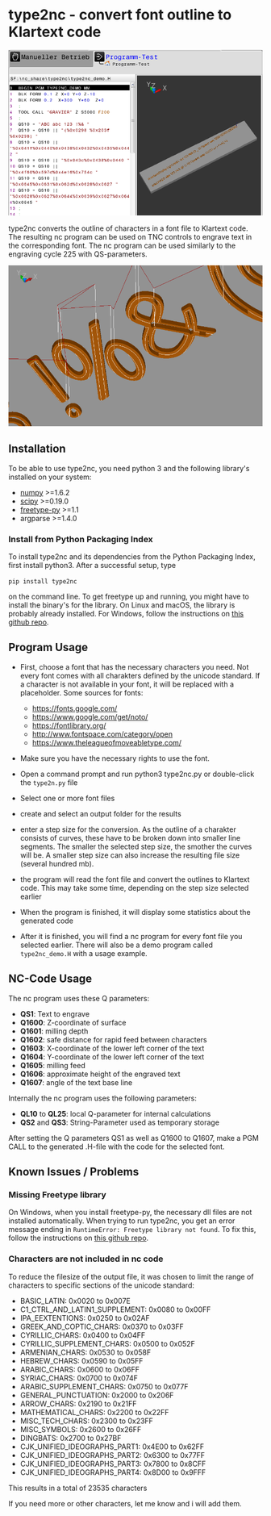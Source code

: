 # type2nc - convert font outline to Klartext code

![Program and Simulation](/screenshots/screen_1.png?raw=true "Program and Simulation")

type2nc converts the outline of characters in a font file to Klartext
code. The resulting nc program can be used on TNC controls to engrave
text in the corresponding font. The nc program can be used similarly to
the engraving cycle 225 with QS-parameters.

![Path details](/screenshots/screen_3.png?raw=true "Path details")

## Installation

To be able to use type2nc, you need python 3 and the following library's
installed on your system:

  - [numpy](https://www.numpy.org) \>=1.6.2
  - [scipy](https://www.scipy.org) \>=0.19.0
  - [freetype-py](https://github.com/rougier/freetype-py) \>=1.1
  - argparse \>=1.4.0

### Install from Python Packaging Index

To install type2nc and its dependencies from the Python Packaging Index,
first install python3. After a successful setup, type

`pip install type2nc`

on the command line.
To get freetype up and running, you might have to install the binary's
for the library. On Linux and macOS, the library is probably already
installed. For Windows, follow the instructions on  [this github repo](https://github.com/ubawurinna/freetype-windows-binaries).

## Program Usage

 - First, choose a font that has the necessary characters you
   need. Not every font comes with all charakters defined by the
   unicode standard. If a character is not available in your font,
   it will be replaced with a placeholder. Some sources for fonts:

    - <https://fonts.google.com/>
    - <https://www.google.com/get/noto/>
    - <https://fontlibrary.org/>
    - <http://www.fontspace.com/category/open>
    - <https://www.theleagueofmoveabletype.com/>

  - Make sure you have the necessary rights to use the font.

  - Open a command prompt and run python3 type2nc.py or double-click the
    `type2n.py` file

  - Select one or more font files

  - create and select an output folder for the results

  - enter a step size for the conversion. As the outline of a charakter
    consists of curves, these have to be broken down into smaller line
    segments. The smaller the selected step size, the smother the curves
    will be. A smaller step size can also increase the resulting file size
    (several hundred mb).

  - the program will read the font file and convert the outlines to
    Klartext code. This may take some time, depending on the step size
    selected earlier

  - When the program is finished, it will display some statistics about
    the generated code

  - After it is finished, you will find a nc program for every font file
    you selected earlier. There will also be a demo program called
    `type2nc_demo.H` with a usage example.

## NC-Code Usage

The nc program uses these Q parameters:

  - **QS1**: Text to engrave
  - **Q1600**: Z-coordinate of surface
  - **Q1601**: milling depth
  - **Q1602**: safe distance for rapid feed between characters
  - **Q1603**: X-coordinate of the lower left corner of the text
  - **Q1604**: Y-coordinate of the lower left corner of the text
  - **Q1605**: milling feed
  - **Q1606**: approximate height of the engraved text
  - **Q1607**: angle of the text base line

Internally the nc program uses the following parameters:

  - **QL10** to **QL25**: local Q-parameter for internal calculations
  - **QS2** and **QS3**: String-Parameter used as temporary storage

After setting the Q parameters QS1 as well as Q1600 to Q1607, make a
PGM CALL to the generated .H-file with the code for the selected font.

## Known Issues / Problems
### Missing Freetype library
On Windows, when you install freetype-py, the necessary dll files are not
installed automatically. When trying to run type2nc, you get an error message
ending in `RuntimeError: Freetype library not found`. To fix this, follow
the instructions on [this github repo](https://github.com/ubawurinna/freetype-windows-binaries).

### Characters are not included in nc code
To reduce the filesize of the output file, it was chosen to limit the
range of characters to specific sections of the unicode standard:

* BASIC_LATIN: 0x0020 to 0x007E
* C1_CTRL_AND_LATIN1_SUPPLEMENT: 0x0080 to 0x00FF
* IPA_EEXTENTIONS: 0x0250 to 0x02AF
* GREEK_AND_COPTIC_CHARS: 0x0370 to 0x03FF
* CYRILLIC_CHARS: 0x0400 to 0x04FF
* CYRILLIC_SUPPLEMENT_CHARS: 0x0500 to 0x052F
* ARMENIAN_CHARS: 0x0530 to 0x058F
* HEBREW_CHARS: 0x0590 to 0x05FF
* ARABIC_CHARS: 0x0600 to 0x06FF
* SYRIAC_CHARS: 0x0700 to 0x074F
* ARABIC_SUPPLEMENT_CHARS: 0x0750 to 0x077F
* GENERAL_PUNCTUATION: 0x2000 to 0x206F
* ARROW_CHARS: 0x2190 to 0x21FF
* MATHEMATICAL_CHARS: 0x2200 to 0x22FF
* MISC_TECH_CHARS: 0x2300 to 0x23FF
* MISC_SYMBOLS: 0x2600 to 0x26FF
* DINGBATS: 0x2700 to 0x27BF
* CJK_UNIFIED_IDEOGRAPHS_PART1: 0x4E00 to 0x62FF
* CJK_UNIFIED_IDEOGRAPHS_PART2: 0x6300 to 0x77FF
* CJK_UNIFIED_IDEOGRAPHS_PART3: 0x7800 to 0x8CFF
* CJK_UNIFIED_IDEOGRAPHS_PART4: 0x8D00 to 0x9FFF

This results in a total of 23535 characters

If you need more or other characters, let me know and i will add them.
